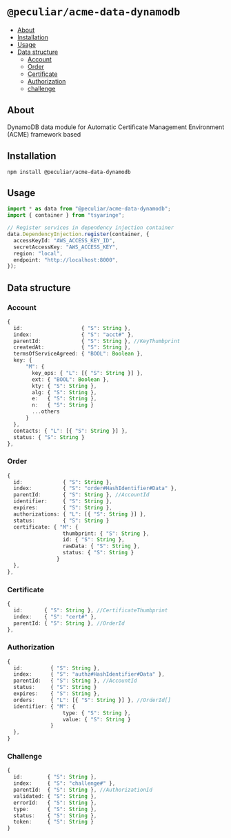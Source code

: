 # `@peculiar/acme-data-dynamodb`

- [About](#about)
- [Installation](#installation)
- [Usage](#usage)
- [Data structure](#data-structure)
  - [Account](#account)
  - [Order](#order)
  - [Certificate](#certificate)
  - [Authorization](#authorization)
  - [challenge](#challenge)

## About

DynamoDB data module for Automatic Certificate Management Environment (ACME) framework based

## Installation

```
npm install @peculiar/acme-data-dynamodb
```

## Usage

```ts
import * as data from "@peculiar/acme-data-dynamodb";
import { container } from "tsyaringe";

// Register services in dependency injection container
data.DependencyInjection.register(container, {
  accessKeyId: "AWS_ACCESS_KEY_ID",
  secretAccessKey: "AWS_ACCESS_KEY",
  region: "local",
  endpoint: "http://localhost:8000",
});
```

## Data structure

### Account
```ts
{
  id:                   { "S": String },
  index:                { "S": "acct#" },
  parentId:             { "S": String }, //KeyThumbprint
  createdAt:            { "S": String },
  termsOfServiceAgreed: { "BOOL": Boolean },
  key: {
      "M": {
        key_ops: { "L": [{ "S": String }] },
        ext: { "BOOL": Boolean },
        kty: { "S": String },
        alg: { "S": String },
        e:   { "S": String },
        n:   { "S": String }
        ...others
      }
  },
  contacts: { "L": [{ "S": String }] },
  status: { "S": String }
},
```

### Order
```ts
{
  id:             { "S": String },
  index:          { "S": "order#HashIdentifier#Data" },
  parentId:       { "S": String }, //AccountId
  identifier:     { "S": String },
  expires:        { "S": String },
  authorizations: { "L": [{ "S": String }] },
  status:         { "S": String }
  certificate: { "M": {
                  thumbprint: { "S": String },
                  id: { "S": String },
                  rawData: { "S": String },
                  status: { "S": String }
                }
  },
},
```

### Certificate
```ts
{
  id:       { "S": String }, //CertificateThumbprint
  index:    { "S": "cert#" },
  parentId: { "S": String }, //OrderId
},
```

### Authorization
```ts
{
  id:         { "S": String },
  index:      { "S": "authz#HashIdentifier#Data" },
  parentId:   { "S": String }, //AccountId
  status:     { "S": String }
  expires:    { "S": String },
  orders:     { "L": [{ "S": String }] }, //OrderId[]
  identifier: { "M": {
                  type: { "S": String },
                  value: { "S": String }
              }
  },
}
```

### Challenge
```ts
{
  id:        { "S": String },
  index:     { "S": "challenge#" },
  parentId:  { "S": String }, //AuthorizationId
  validated: { "S": String },
  errorId:   { "S": String },
  type:      { "S": String },
  status:    { "S": String },
  token:     { "S": String }
}
```